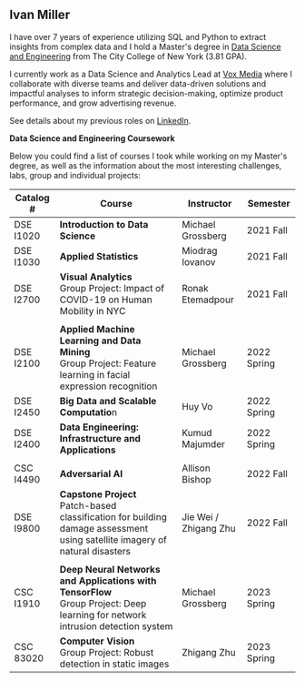 ## Ivan Miller

I have over 7 years of experience utilizing SQL and Python to extract insights from complex data and I hold a Master's degree in [Data Science and Engineering](https://www.ccny.cuny.edu/dse) from The City College of New York (3.81 GPA).

I currently work as  a Data Science and Analytics Lead at [Vox Media](https://corp.voxmedia.com/) where I collaborate with diverse teams and deliver data-driven solutions and impactful analyses to inform strategic decision-making, optimize product performance, and grow advertising revenue.

See details about my previous roles on [LinkedIn](https://www.linkedin.com/in/ivan-miller/).


**Data Science and Engineering Coursework**

Below you could find a list of courses I took while working on my Master's degree, as well as the information about the most interesting challenges, labs, group and individual projects:


| Catalog #	| Course  							                | 	Instructor       | Semester  |
| --------- | --------------------------------------| -------------------| --------  |
| DSE I1020	| **Introduction to Data Science**      | Michael Grossberg  | 2021 Fall |
| DSE I1030	| **Applied Statistics**	                  | Miodrag Iovanov		 | 2021 Fall |	
| DSE I2700	| **Visual Analytics**	</br> Group Project: Impact of COVID-19 on Human Mobility in NYC                    | Ronak Etemadpour   | 2021 Fall |
|  |
| DSE I2100	| **Applied Machine Learning and Data Mining** </br> Group Project: Feature learning in facial expression recognition |	Michael Grossberg | 2022 Spring | 
| DSE I2450	| **Big Data and Scalable Computatio**n                 | Huy Vo            | 2022 Spring | 
| DSE I2400	| **Data Engineering: Infrastructure and Applications**	| Kumud Majumder    | 2022 Spring | 
|  |	
| CSC I4490	| **Adversarial AI** | Allison Bishop | 2022 Fall |
| DSE I9800	| **Capstone Project** </br> Patch-based classification for building damage assessment using satellite imagery of natural disasters |	Jie Wei /</br> Zhigang Zhu | 2022 Fall |
|  |	
| CSC I1910 |	**Deep Neural Networks and Applications with TensorFlow**</br> Group Project: Deep learning for network intrusion detection system |	Michael Grossberg | 2023 Spring |
| CSC 83020	| **Computer Vision**	</br> Group Project: Robust detection in static images                                      | Zhigang Zhu       | 2023 Spring |